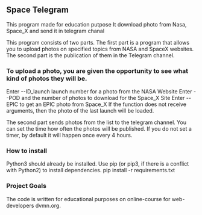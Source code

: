 ## Space Telegram

This program made for education putpose
It download photo from Nasa, Space_X and send it in telegram chanal
 
This program consists of two parts.
The first part is a program that allows you to upload photos on specified topics from NASA and SpaceX websites.
The second part is the publication of them in the Telegram channel.

### To upload a photo, you are given the opportunity to see what kind of photos they will be.

Enter --ID_launch launch number for a photo from the NASA Website
Enter --POD and the number of photos to download for the Space_X Site
Enter --EPIC to get an EPIC photo from Space_X
If the function does not receive arguments, then the photo of the last launch will be loaded.

The second part sends photos from the list to the telegram channel. You can set the time how often the photos will be published. If you do not set a timer, by default it will happen once every 4 hours.


### How to install
Python3 should already be installed.
Use pip (or pip3, if there is a conflict with Python2) to install dependencies.
    pip install -r requirements.txt

### Project Goals
The code is written for educational purposes on online-course for web-developers dvmn.org.
